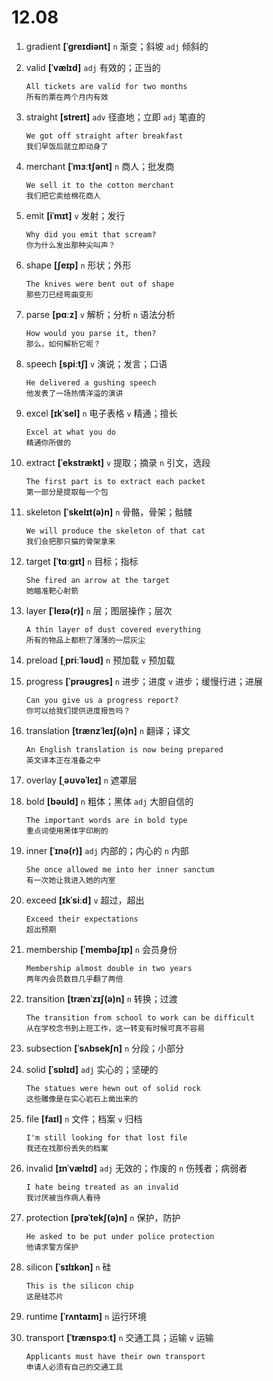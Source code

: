 # 12.08

1. gradient **[ˈɡreɪdiənt]** `n` 渐变；斜坡 `adj` 倾斜的

2. valid **[ˈvælɪd]** `adj` 有效的；正当的

   ```
   All tickets are valid for two months
   所有的票在两个月内有效
   ```

3. straight **[streɪt]** `adv` 径直地；立即 `adj` 笔直的

   ```
   We got off straight after breakfast
   我们早饭后就立即动身了
   ```

4. merchant **[ˈmɜːtʃənt]** `n` 商人；批发商

   ```
   We sell it to the cotton merchant
   我们把它卖给棉花商人
   ```

5. emit **[iˈmɪt]** `v` 发射；发行

   ```
   Why did you emit that scream?
   你为什么发出那种尖叫声？
   ```

6. shape **[ʃeɪp]** `n` 形状；外形

   ```
   The knives were bent out of shape
   那些刀已经弯曲变形
   ```

7. parse **[pɑːz]** `v` 解析；分析 `n` 语法分析

   ```
   How would you parse it, then?
   那么，如何解析它呢？
   ```

8. speech **[spiːtʃ]** `v` 演说；发言；口语

   ```
   He delivered a gushing speech
   他发表了一场热情洋溢的演讲
   ```

9. excel **[ɪkˈsel]** `n` 电子表格 `v` 精通；擅长

   ```
   Excel at what you do
   精通你所做的
   ```

10. extract **[ˈekstrækt]** `v` 提取；摘录 `n` 引文，选段

    ```
    The first part is to extract each packet
    第一部分是提取每一个包
    ```

11. skeleton **[ˈskelɪt(ə)n]** `n` 骨骼，骨架；骷髅

    ```
    We will produce the skeleton of that cat
    我们会把那只猫的骨架拿来
    ```

12. target **[ˈtɑːɡɪt]** `n` 目标；指标

    ```
    She fired an arrow at the target
    她瞄准靶心射箭
    ```

13. layer **[ˈleɪə(r)]** `n` 层；图层操作；层次

    ```
    A thin layer of dust covered everything
    所有的物品上都积了薄薄的一层灰尘
    ```

14. preload **[ˌpriːˈləʊd]** `n` 预加载 `v` 预加载

15. progress **[ˈprəʊɡres]** `n` 进步；进度 `v` 进步；缓慢行进；进展

    ```
    Can you give us a progress report?
    你可以给我们提供进度报告吗？
    ```

16. translation **[trænzˈleɪʃ(ə)n]** `n` 翻译；译文

    ```
    An English translation is now being prepared
    英文译本正在准备之中
    ```

17. overlay **[ˌəʊvəˈleɪ]** `n` 遮罩层

18. bold **[bəʊld]** `n` 粗体；黑体 `adj` 大胆自信的

    ```
    The important words are in bold type
    重点词使用黑体字印刷的
    ```

19. inner **[ˈɪnə(r)]** `adj` 内部的；内心的 `n` 内部

    ```
    She once allowed me into her inner sanctum
    有一次她让我进入她的内室
    ```

20. exceed **[ɪkˈsiːd]** `v` 超过，超出

    ```
    Exceed their expectations
    超出预期
    ```

21. membership **[ˈmembəʃɪp]** `n` 会员身份

    ```
    Membership almost double in two years
    两年内会员数目几乎翻了两倍
    ```

22. transition **[trænˈzɪʃ(ə)n]** `n` 转换；过渡

    ```
    The transition from school to work can be difficult
    从在学校念书到上班工作，这一转变有时候可真不容易
    ```

23. subsection **[ˈsʌbsekʃn]** `n` 分段；小部分

24. solid **[ˈsɒlɪd]** `adj` 实心的；坚硬的

    ```
    The statues were hewn out of solid rock
    这些雕像是在实心岩石上凿出来的
    ```

25. file **[faɪl]** `n` 文件；档案 `v` 归档

    ```
    I'm still looking for that lost file
    我还在找那份丢失的档案
    ```

26. invalid **[ɪnˈvælɪd]** `adj` 无效的；作废的 `n` 伤残者；病弱者

    ```
    I hate being treated as an invalid
    我讨厌被当作病人看待
    ```

27. protection **[prəˈtekʃ(ə)n]** `n` 保护，防护

    ```
    He asked to be put under police protection
    他请求警方保护
    ```

28. silicon **[ˈsɪlɪkən]** `n` 硅

    ```
    This is the silicon chip
    这是硅芯片
    ```

29. runtime **[ˈrʌntaɪm]** `n` 运行环境

30. transport **[ˈtrænspɔːt]** `n` 交通工具；运输 `v` 运输
    ```
    Applicants must have their own transport
    申请人必须有自己的交通工具
    ```
